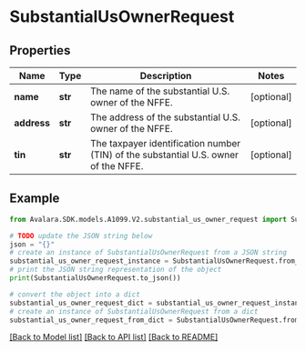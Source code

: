 # SubstantialUsOwnerRequest


## Properties

Name | Type | Description | Notes
------------ | ------------- | ------------- | -------------
**name** | **str** | The name of the substantial U.S. owner of the NFFE. | [optional] 
**address** | **str** | The address of the substantial U.S. owner of the NFFE. | [optional] 
**tin** | **str** | The taxpayer identification number (TIN) of the substantial U.S. owner of the NFFE. | [optional] 

## Example

```python
from Avalara.SDK.models.A1099.V2.substantial_us_owner_request import SubstantialUsOwnerRequest

# TODO update the JSON string below
json = "{}"
# create an instance of SubstantialUsOwnerRequest from a JSON string
substantial_us_owner_request_instance = SubstantialUsOwnerRequest.from_json(json)
# print the JSON string representation of the object
print(SubstantialUsOwnerRequest.to_json())

# convert the object into a dict
substantial_us_owner_request_dict = substantial_us_owner_request_instance.to_dict()
# create an instance of SubstantialUsOwnerRequest from a dict
substantial_us_owner_request_from_dict = SubstantialUsOwnerRequest.from_dict(substantial_us_owner_request_dict)
```
[[Back to Model list]](../README.md#documentation-for-models) [[Back to API list]](../README.md#documentation-for-api-endpoints) [[Back to README]](../README.md)


